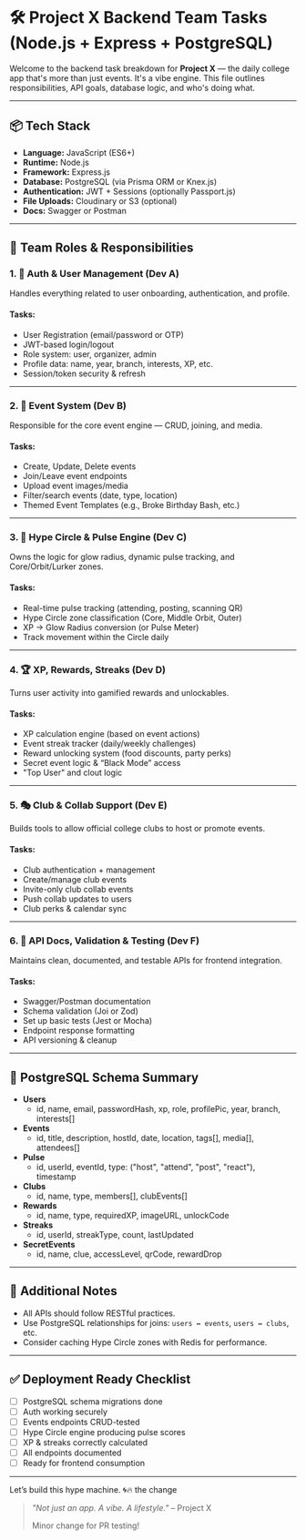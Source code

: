 # 🛠️ Project X Backend Team Tasks (Node.js + Express + PostgreSQL)

Welcome to the backend task breakdown for **Project X** — the daily college app that's more than just events. It's a vibe engine. This file outlines responsibilities, API goals, database logic, and who's doing what.

---

## 📦 Tech Stack

- **Language:** JavaScript (ES6+)
- **Runtime:** Node.js
- **Framework:** Express.js
- **Database:** PostgreSQL (via Prisma ORM or Knex.js)
- **Authentication:** JWT + Sessions (optionally Passport.js)
- **File Uploads:** Cloudinary or S3 (optional)
- **Docs:** Swagger or Postman

---

## 👥 Team Roles & Responsibilities

### 1. 🔐 Auth & User Management (Dev A)

Handles everything related to user onboarding, authentication, and profile.

#### Tasks:
- User Registration (email/password or OTP)
- JWT-based login/logout
- Role system: user, organizer, admin
- Profile data: name, year, branch, interests, XP, etc.
- Session/token security & refresh

---

### 2. 📅 Event System (Dev B)

Responsible for the core event engine — CRUD, joining, and media.

#### Tasks:
- Create, Update, Delete events
- Join/Leave event endpoints
- Upload event images/media
- Filter/search events (date, type, location)
- Themed Event Templates (e.g., Broke Birthday Bash, etc.)

---

### 3. 💫 Hype Circle & Pulse Engine (Dev C)

Owns the logic for glow radius, dynamic pulse tracking, and Core/Orbit/Lurker zones.

#### Tasks:
- Real-time pulse tracking (attending, posting, scanning QR)
- Hype Circle zone classification (Core, Middle Orbit, Outer)
- XP → Glow Radius conversion (or Pulse Meter)
- Track movement within the Circle daily

---

### 4. 🏆 XP, Rewards, Streaks (Dev D)

Turns user activity into gamified rewards and unlockables.

#### Tasks:
- XP calculation engine (based on event actions)
- Event streak tracker (daily/weekly challenges)
- Reward unlocking system (food discounts, party perks)
- Secret event logic & “Black Mode” access
- "Top User" and clout logic

---

### 5. 🎭 Club & Collab Support (Dev E)

Builds tools to allow official college clubs to host or promote events.

#### Tasks:
- Club authentication + management
- Create/manage club events
- Invite-only club collab events
- Push collab updates to users
- Club perks & calendar sync

---

### 6. 📘 API Docs, Validation & Testing (Dev F)

Maintains clean, documented, and testable APIs for frontend integration.

#### Tasks:
- Swagger/Postman documentation
- Schema validation (Joi or Zod)
- Set up basic tests (Jest or Mocha)
- Endpoint response formatting
- API versioning & cleanup

---

## 🧱 PostgreSQL Schema Summary

- **Users**
  - id, name, email, passwordHash, xp, role, profilePic, year, branch, interests[]
- **Events**
  - id, title, description, hostId, date, location, tags[], media[], attendees[]
- **Pulse**
  - id, userId, eventId, type: ("host", "attend", "post", "react"), timestamp
- **Clubs**
  - id, name, type, members[], clubEvents[]
- **Rewards**
  - id, name, type, requiredXP, imageURL, unlockCode
- **Streaks**
  - id, userId, streakType, count, lastUpdated
- **SecretEvents**
  - id, name, clue, accessLevel, qrCode, rewardDrop

---

## 📌 Additional Notes

- All APIs should follow RESTful practices.
- Use PostgreSQL relationships for joins: `users ↔ events`, `users ↔ clubs`, etc.
- Consider caching Hype Circle zones with Redis for performance.

---

## ✅ Deployment Ready Checklist

- [ ] PostgreSQL schema migrations done
- [ ] Auth working securely
- [ ] Events endpoints CRUD-tested
- [ ] Hype Circle engine producing pulse scores
- [ ] XP & streaks correctly calculated
- [ ] All endpoints documented
- [ ] Ready for frontend consumption

---

Let’s build this hype machine. 🌀🔥
the change

> _"Not just an app. A vibe. A lifestyle."_ – Project X
>
> Minor change for PR testing!
